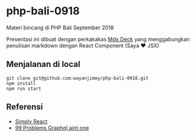 # php-bali-0918

Materi bincang di PHP Bali September 2018 

Presentasi ini dibuat dengan perkakakas [Mdx Deck](https://github.com/jxnblk/mdx-deck) yang menggabungkan penulisan markdown dengan React Component (Saya ❤️ JSX)

## Menjalanan di local
```
git clone git@github.com:wayanjimmy/php-bali-0918.git
npm install
npm run start
```

## Referensi
- [Simply React](https://github.com/kentcdodds/simply-react)
- [99 Problems Graphql aint one](https://github.com/SaraVieira/99-problems-graphql-aint-one)
